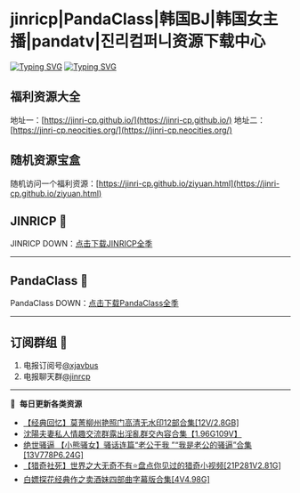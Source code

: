 # jinricp|PandaClass|韩国BJ|韩国女主播|pandatv|진리컴퍼니资源下载中心   
[![Typing SVG](https://readme-typing-svg.herokuapp.com?font=Fira+Code&pause=1000&center=true&vCenter=true&random=true&width=435&lines=所有链接都需要翻墙访问)](https://jinri-cp.neocities.org/free.html)
[![Typing SVG](https://readme-typing-svg.herokuapp.com?font=Fira+Code&pause=1000&center=true&vCenter=true&random=true&width=435&lines=点击进入福利资源下载中心)](https://pandaclass.neocities.org/)
## 福利资源大全
地址一：[https://jinri-cp.github.io/](https://jinri-cp.github.io/)
地址二：[https://jinri-cp.neocities.org/](https://jinri-cp.neocities.org/)
## 随机资源宝盒
随机访问一个福利资源：[https://jinri-cp.github.io/ziyuan.html](https://jinri-cp.github.io/ziyuan.html)
## JINRICP 👋   
JINRICP DOWN：[点击下载JINRICP全季](https://mypikpak.com/s/VODz7HXQoqcX0UrvaXfDtFoPo1)
****
## PandaClass 💯   
PandaClass DOWN：[点击下载PandaClass全季](https://mypikpak.com/s/VOKOTZkoEnkyvCnELVSquM97o1)   
****
## 订阅群组 🔞
1. 电报订阅号[@xjavbus](https://t.me/xjavbus)
2. 电报聊天群[@jinrcp](https://t.me/jinrcp)
**** 
📕 &nbsp;**每日更新各类资源**
<!-- BLOG-POST-LIST:START -->
- [【经典回忆】莫菁柳州艳照门高清无水印12部合集[12V/2.8GB]](https://fuli.rulel.com/566.html)
- [沈陽夫妻私人情趣交流群露出淫亂群交內容合集【1.96G109V】](https://fuli.rulel.com/565.html)
- [绝世骚逼 【小熊骚女】骚话连篇“老公干我 ”“我是老公的骚逼”合集[13V778P6.24G]](https://fuli.rulel.com/564.html)
- [【猎奇社死】世界之大无奇不有⭐盘点你见过的猎奇小视频[21P281V2.81G]](https://fuli.rulel.com/562.html)
- [白嫖探花经典作之卖酒妹四部曲字幕版合集[4V4.98G]](https://fuli.rulel.com/561.html)
<!-- BLOG-POST-LIST:END -->

